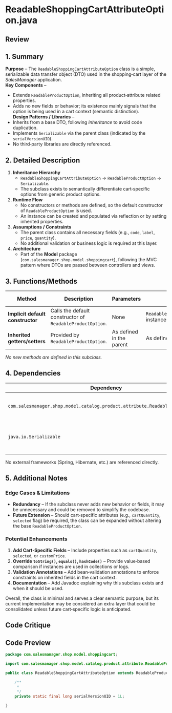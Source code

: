# ReadableShoppingCartAttributeOption.java

## Review

## 1. Summary  
**Purpose** – The `ReadableShoppingCartAttributeOption` class is a simple, serializable data transfer object (DTO) used in the shopping‑cart layer of the *SalesManager* application.  
**Key Components** –  
- Extends `ReadableProductOption`, inheriting all product‑attribute related properties.  
- Adds no new fields or behavior; its existence mainly signals that the option is being used in a cart context (semantic distinction).  
**Design Patterns / Libraries** –  
- Inherits from a base DTO, following *inheritance* to avoid code duplication.  
- Implements `Serializable` via the parent class (indicated by the `serialVersionUID`).  
- No third‑party libraries are directly referenced.  

## 2. Detailed Description  
1. **Inheritance Hierarchy**  
   - `ReadableShoppingCartAttributeOption` → `ReadableProductOption` → `Serializable`.  
   - The subclass exists to semantically differentiate cart‑specific options from generic product options.  
2. **Runtime Flow**  
   - No constructors or methods are defined, so the default constructor of `ReadableProductOption` is used.  
   - An instance can be created and populated via reflection or by setting inherited properties.  
3. **Assumptions / Constraints**  
   - The parent class contains all necessary fields (e.g., `code`, `label`, `price`, `quantity`).  
   - No additional validation or business logic is required at this layer.  
4. **Architecture**  
   - Part of the **Model** package (`com.salesmanager.shop.model.shoppingcart`), following the MVC pattern where DTOs are passed between controllers and views.  

## 3. Functions/Methods  
| Method | Description | Parameters | Returns | Side Effects |
|--------|-------------|------------|---------|--------------|
| **Implicit default constructor** | Calls the default constructor of `ReadableProductOption`. | None | `ReadableShoppingCartAttributeOption` instance | None |
| **Inherited getters/setters** | Provided by `ReadableProductOption`. | As defined in the parent | As defined in the parent | Modifies object state |

*No new methods are defined in this subclass.*

## 4. Dependencies  
| Dependency | Type | Purpose |
|------------|------|---------|
| `com.salesmanager.shop.model.catalog.product.attribute.ReadableProductOption` | Third‑party (within the same project) | Base DTO for product options |
| `java.io.Serializable` | Standard Java | Enables object serialization for DTO transfer |

No external frameworks (Spring, Hibernate, etc.) are referenced directly.

## 5. Additional Notes  
### Edge Cases & Limitations  
- **Redundancy** – If the subclass never adds new behavior or fields, it may be unnecessary and could be removed to simplify the codebase.  
- **Future Extension** – Should cart‑specific attributes (e.g., `cartQuantity`, `selected` flag) be required, the class can be expanded without altering the base `ReadableProductOption`.  

### Potential Enhancements  
1. **Add Cart‑Specific Fields** – Include properties such as `cartQuantity`, `selected`, or `customPrice`.  
2. **Override `toString()`, `equals()`, `hashCode()`** – Provide value‑based comparison if instances are used in collections or logs.  
3. **Validation Annotations** – Add bean‑validation annotations to enforce constraints on inherited fields in the cart context.  
4. **Documentation** – Add Javadoc explaining why this subclass exists and when it should be used.

Overall, the class is minimal and serves a clear semantic purpose, but its current implementation may be considered an extra layer that could be consolidated unless future cart‑specific logic is anticipated.

## Code Critique



## Code Preview

```java
package com.salesmanager.shop.model.shoppingcart;

import com.salesmanager.shop.model.catalog.product.attribute.ReadableProductOption;

public class ReadableShoppingCartAttributeOption extends ReadableProductOption {

	/**
	 * 
	 */
	private static final long serialVersionUID = 1L;

}



```

